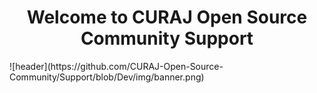 <h1 align="center"> Welcome to CURAJ Open Source Community Support</h1>
![header](https://github.com/CURAJ-Open-Source-Community/Support/blob/Dev/img/banner.png)

